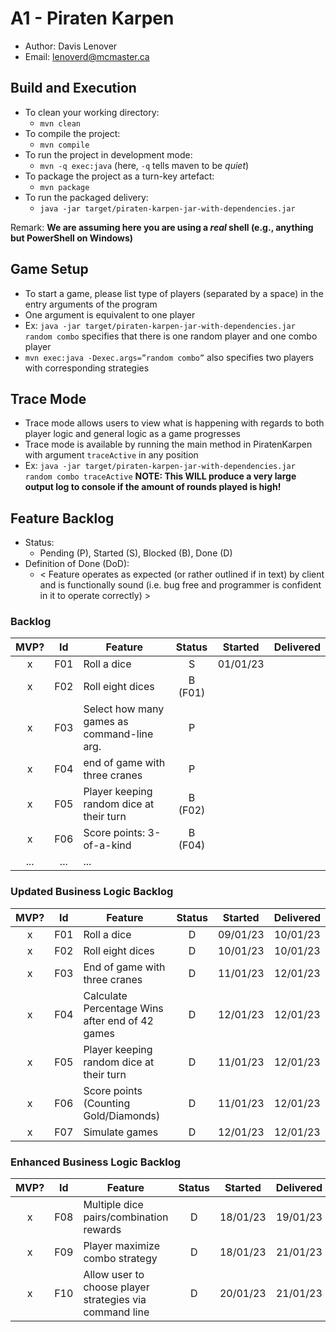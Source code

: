 # A1 - Piraten Karpen

  * Author: Davis Lenover
  * Email: lenoverd@mcmaster.ca

## Build and Execution

  * To clean your working directory:
    * `mvn clean`
  * To compile the project:
    * `mvn compile`
  * To run the project in development mode:
    * `mvn -q exec:java` (here, `-q` tells maven to be _quiet_)
  * To package the project as a turn-key artefact:
    * `mvn package`
  * To run the packaged delivery:
    * `java -jar target/piraten-karpen-jar-with-dependencies.jar`

Remark: **We are assuming here you are using a _real_ shell (e.g., anything but PowerShell on Windows)**

## Game Setup
* To start a game, please list type of players (separated by a space) in the entry arguments of the program
* One argument is equivalent to one player
* Ex: `java -jar target/piraten-karpen-jar-with-dependencies.jar random combo` specifies that there is one random player and one combo player
* `mvn exec:java -Dexec.args=”random combo”` also specifies two players with corresponding strategies

## Trace Mode
 * Trace mode allows users to view what is happening with regards to both player logic and general logic as a game progresses
 * Trace mode is available by running the main method in PiratenKarpen with argument `traceActive` in any position
 * Ex: `java -jar target/piraten-karpen-jar-with-dependencies.jar random combo traceActive`
 **NOTE: This WILL produce a very large output log to console if the amount of rounds played is high!**

## Feature Backlog

 * Status: 
   * Pending (P), Started (S), Blocked (B), Done (D)
 * Definition of Done (DoD):
   * < Feature operates as expected (or rather outlined if in text) by client and is functionally sound (i.e. bug free and programmer is confident in it to operate correctly) >

### Backlog 

| MVP? | Id  | Feature  | Status  |  Started  | Delivered |
| :-:  |:-:  |---       | :-:     | :-:       | :-:       |
| x   | F01 | Roll a dice |  S | 01/01/23 |  |
| x   | F02 | Roll eight dices  |  B (F01) |   |
| x   | F03 | Select how many games as command-line arg.  |  P  |   |
| x   | F04 | end of game with three cranes | P | |
| x   | F05 | Player keeping random dice at their turn | B (F02) | | 
| x   | F06 | Score points: 3-of-a-kind | B (F04) | | 
| ... | ... | ... |

### Updated Business Logic Backlog
| MVP? | Id  | Feature  | Status  |  Started  | Delivered |
| :-:  |:-:  |---       | :-:     | :-:       | :-:       |
| x   | F01 | Roll a dice |  D | 09/01/23 | 10/01/23 |
| x   | F02 | Roll eight dices |  D | 10/01/23  | 10/01/23 |
| x   | F03 | End of game with three cranes | D | 11/01/23 | 12/01/23 |
| x   | F04 | Calculate Percentage Wins after end of 42 games | D | 12/01/23 | 12/01/23 |
| x   | F05 | Player keeping random dice at their turn | D | 11/01/23 | 12/01/23 |
| x   | F06 | Score points (Counting Gold/Diamonds) | D | 11/01/23 | 12/01/23 |
| x   | F07 | Simulate games | D | 12/01/23 | 12/01/23 |

### Enhanced Business Logic Backlog
| MVP? | Id  | Feature  | Status  |  Started  | Delivered |
| :-:  |:-:  |---       | :-:     | :-:       | :-:       |
| x   | F08 | Multiple dice pairs/combination rewards |  D | 18/01/23 | 19/01/23 |
| x   | F09 | Player maximize combo strategy |  D | 18/01/23 | 21/01/23 |
| x   | F10 | Allow user to choose player strategies via command line |  D | 20/01/23 | 21/01/23 |
